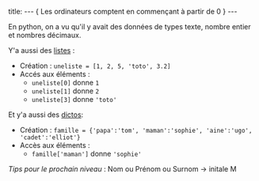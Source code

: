 title: --- { Les ordinateurs comptent en commençant à partir de 0 } ---

En python, on a vu qu'il y avait des données de types texte, nombre entier et nombres décimaux.

Y'a aussi des [listes](http://apprendre-python.com/page-apprendre-listes-list-tableaux-tableaux-liste-array-python-cours-debutant) :

* Création : `uneliste = [1, 2, 5, 'toto', 3.2]`
* Accés aux éléments : 
    * `uneliste[0]` donne `1`
    * `uneliste[1]` donne `2`
    * `uneliste[3]` donne `'toto'`

Et y'a aussi des [dictos](http://apprendre-python.com/page-apprendre-dictionnaire-python):

* Création : `famille = {'papa':'tom', 'maman':'sophie', 'aine':'ugo', 'cadet':'elliot'}`
* Accès aux éléments :
    * `famille['maman']` donne `'sophie'` 

_Tips pour le prochain niveau_ : Nom ou Prénom ou Surnom -> initale M
